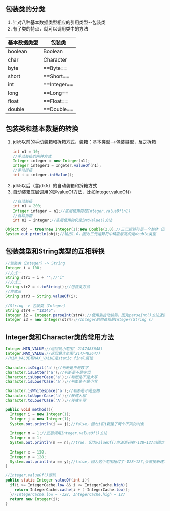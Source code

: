 ## 包装类的分类

1. 针对八种基本数据类型相应的引用类型--包装类
2. 有了类的特点，就可以调用类中的方法

|基本数据类型|包装类|
|--|--|
|boolean|Boolean|
|char|Character|
|byte|==Byte==|
|short|==Short==|
|int|==Integer==|
|long|==Long==|
|float|==Float==|
|double|==Double==|

## 包装类和基本数据的转换

1. jdk5以前的手动装箱和拆箱方式，装箱：基本类型-->包装类型，反之拆箱
   ```java
   int n1 = 10;
   //手动装箱的两种方式
   Integer integer = new Integer(n1);
   Integer integer1 = Ingeter.valueOf(n1);
   //手动拆箱
   int i = integer.intValue();
   ```
2. jdk5以后（含jdk5）的自动装箱和拆箱方式
3. 自动装箱底层调用的是valueOf方法，比如Integer.valueOf()
   ```java
   //自动装箱
   int n1 = 200;
   Integer integer = n1;//底层使用的是Integer.valueOf(n1)
   //自动拆箱
   int n2 = integer;//底层使用的仍是intValue()方法
   ```

```java
Object obj = true?new Integer(1):new Double(2.0);//三元运算符是一个整体（运算中以精度最高的数据类型为自动转换）
System.out.println(obj);//输出1.0，因为三元运算符中精度最高的是double类型
```

## 包装类型和String类型的互相转换

```java
//包装类（Integer）-> String
Integer i = 100;
//方式一
String str1 = i + "";//"i"
//方式二
String str2 = i.toString();//包装类方法
//方式三
String str3 = String.valueOf(i);

//String -> 包装类（Integer）
String str4 = "12345";
Integer i2 = Integer.parseInt(str4);//使用到自动装箱，因为parseInt()方法返回的是一个int类型的数据
Integer i3 = new Integer(str4);//Integer的构造器是Integer(String s)
```

## Integer类和Character类的常用方法

```java
Integer.MIN_VALUE;//返回最小范围(-2147483648)
Integer.MAX_VALUE;//返回最大范围(2147483647)
//MIN_VALUE和MAX_VALUE是static final属性

Character.isDigit('a');//判断是不是数字
Character.isLetter('a');//判断是不是字母
Character,isUpperCase('a');//判断是不是大写
Character.isLowerCase('a');//判断是不是小写

Character.isWhitespace('a');//判断是不是空格
Character.toUpperCase('a');//转成大写
Character.toLowerCase('A');//转成小写
```

```java
public void method(){
  Integer i = new Integer(1);
  Integer j = new Integer(1);
  System.out.println(i == j);//false，因为i和j新建了两个不同的对象
  
  Integer m = 1;//底层调用Integer.valueOf()方法
  Integer m = 1;
  System.out.println(m == n);//true，因为valueOf()方法源码在-128~127范围之内会直接返回，而不是新建对象
  
  Integer x = 128;
  Integer y = 128;
  System.out.println(x == y);//false，因为这个范围超过了-128~127,会直接新建方法
}

//Integer.valueOf()源码
public static Integer valueOf(int i){
  if(i >= IntegerCache.low && i <= IntegerCache.high){
    return IntegerCache.cache[i + (-IntegerCache.low)];
  }//IntegerCache.low = -128, IntegerCache.high = 127
  return new Integer(i);
}
```
